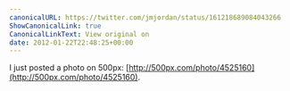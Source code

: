 ```yaml
---
canonicalURL: https://twitter.com/jmjordan/status/161218689084043266
ShowCanonicalLink: true
CanonicalLinkText: View original on
date: 2012-01-22T22:48:25+00:00
---
```

I just posted a photo on 500px: [http://500px.com/photo/4525160](http://500px.com/photo/4525160).